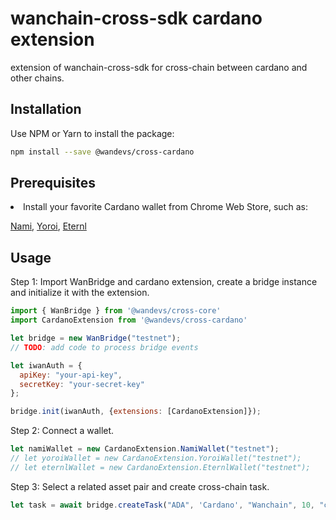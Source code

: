 wanchain-cross-sdk cardano extension
========

extension of wanchain-cross-sdk for cross-chain between cardano and other chains.

## Installation
Use NPM or Yarn to install the package:
```bash
npm install --save @wandevs/cross-cardano
```
## Prerequisites
<li>Install your favorite Cardano wallet from Chrome Web Store, such as:

[Nami](https://chrome.google.com/webstore/detail/nami/lpfcbjknijpeeillifnkikgncikgfhdo),
[Yoroi](https://chrome.google.com/webstore/detail/yoroi/ffnbelfdoeiohenkjibnmadjiehjhajb),
[Eternl](https://chrome.google.com/webstore/detail/eternl/kmhcihpebfmpgmihbkipmjlmmioameka)

## Usage
Step 1: Import WanBridge and cardano extension, create a bridge instance and initialize it with the extension.

```javascript
import { WanBridge } from '@wandevs/cross-core'
import CardanoExtension from '@wandevs/cross-cardano'

let bridge = new WanBridge("testnet");
// TODO: add code to process bridge events

let iwanAuth = {
  apiKey: "your-api-key",
  secretKey: "your-secret-key"
};

bridge.init(iwanAuth, {extensions: [CardanoExtension]});
```

Step 2: Connect a wallet.

```javascript
let namiWallet = new CardanoExtension.NamiWallet("testnet");
// let yoroiWallet = new CardanoExtension.YoroiWallet("testnet");
// let eternlWallet = new CardanoExtension.EternlWallet("testnet");
```

Step 3: Select a related asset pair and create cross-chain task.

```javascript
let task = await bridge.createTask("ADA", 'Cardano', "Wanchain", 10, "cardano-address", "wanchain-address", {wallet: namiWallet});
```